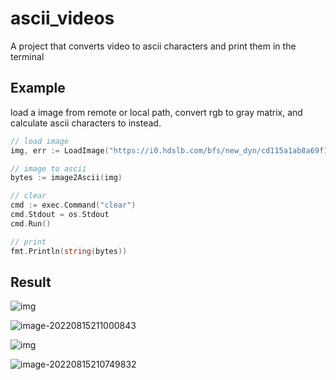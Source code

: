 # ascii_videos

A project that converts video to ascii characters and print them in the terminal

## Example

load a image from remote or local path, convert rgb to gray matrix,  and calculate ascii characters to instead.

```go
// load image
img, err := LoadImage("https://i0.hdslb.com/bfs/new_dyn/cd115a1ab8a69f121ac1ab740f45b12a173469252.png")

// image to ascii
bytes := image2Ascii(img)

// clear
cmd := exec.Command("clear")
cmd.Stdout = os.Stdout
cmd.Run()

// print
fmt.Println(string(bytes))
```

## Result

![img](https://i0.hdslb.com/bfs/new_dyn/cd115a1ab8a69f121ac1ab740f45b12a173469252.png@1709w.webp)

![image-20220815211000843](C:\Users\lucario\AppData\Roaming\Typora\typora-user-images\image-20220815211000843.png)

![img](https://i0.hdslb.com/bfs/new_dyn/615c8071c1c4beba47e6c7971b8561e4470962000.jpg@1709w.webp)

![image-20220815210749832](C:\Users\lucario\AppData\Roaming\Typora\typora-user-images\image-20220815210749832.png)